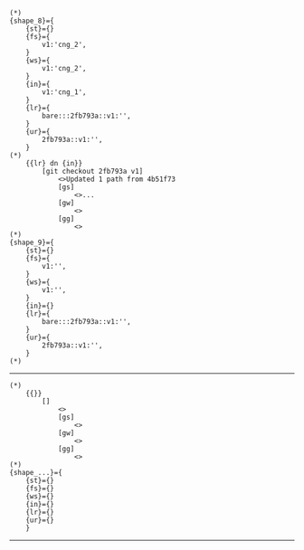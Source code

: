     (*)            
    {shape_8}={
        {st}={}
        {fs}={
            v1:'cng_2',
        }
        {ws}={
            v1:'cng_2',
        }
        {in}={
            v1:'cng_1',
        }
        {lr}={
            bare:::2fb793a::v1:'',
        }
        {ur}={
            2fb793a::v1:'',
        }
    (*)
        {{lr} dn {in}}
            [git checkout 2fb793a v1]
                <>Updated 1 path from 4b51f73
                [gs]
                    <>...
                [gw]
                    <>
                [gg]
                    <>
    (*)            
    {shape_9}={
        {st}={}
        {fs}={
            v1:'',
        }
        {ws}={
            v1:'',
        }
        {in}={}
        {lr}={
            bare:::2fb793a::v1:'',
        }
        {ur}={
            2fb793a::v1:'',
        }
    (*)

    


-------------------------------
    (*)
        {{}}
            []
                <>
                [gs]
                    <>
                [gw]
                    <>
                [gg]
                    <>
    (*)            
    {shape_...}={
        {st}={}
        {fs}={}
        {ws}={}
        {in}={}
        {lr}={}
        {ur}={}
        }
-------------------------------